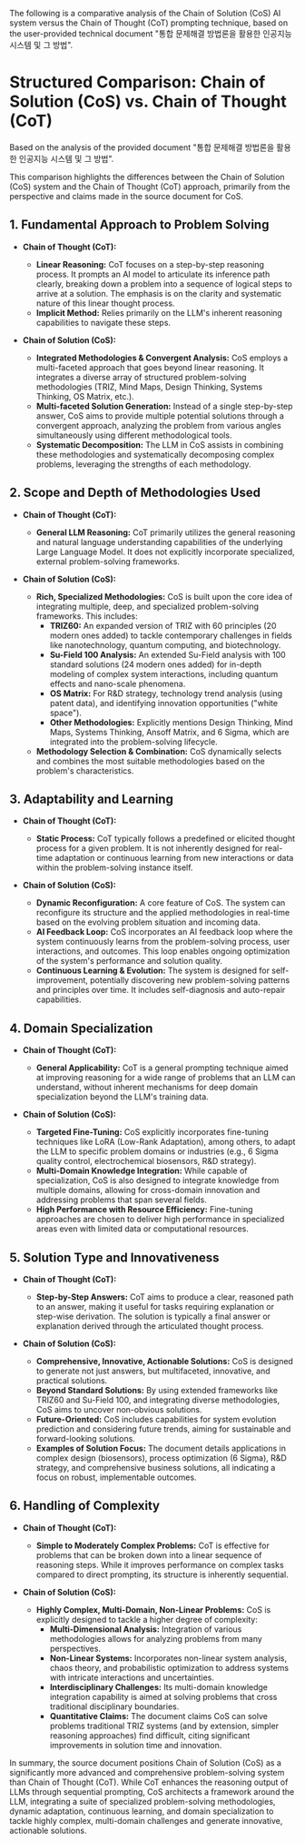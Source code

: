 The following is a comparative analysis of the Chain of Solution (CoS) AI system versus the Chain of Thought (CoT) prompting technique, based on the user-provided technical document "통합 문제해결 방법론을 활용한 인공지능 시스템 및 그 방법".

# Structured Comparison: Chain of Solution (CoS) vs. Chain of Thought (CoT)
Based on the analysis of the provided document "통합 문제해결 방법론을 활용한 인공지능 시스템 및 그 방법".

This comparison highlights the differences between the Chain of Solution (CoS) system and the Chain of Thought (CoT) approach, primarily from the perspective and claims made in the source document for CoS.

## 1. Fundamental Approach to Problem Solving

*   **Chain of Thought (CoT):**
    *   **Linear Reasoning:** CoT focuses on a step-by-step reasoning process. It prompts an AI model to articulate its inference path clearly, breaking down a problem into a sequence of logical steps to arrive at a solution. The emphasis is on the clarity and systematic nature of this linear thought process.
    *   **Implicit Method:** Relies primarily on the LLM's inherent reasoning capabilities to navigate these steps.

*   **Chain of Solution (CoS):**
    *   **Integrated Methodologies & Convergent Analysis:** CoS employs a multi-faceted approach that goes beyond linear reasoning. It integrates a diverse array of structured problem-solving methodologies (TRIZ, Mind Maps, Design Thinking, Systems Thinking, OS Matrix, etc.).
    *   **Multi-faceted Solution Generation:** Instead of a single step-by-step answer, CoS aims to provide multiple potential solutions through a convergent approach, analyzing the problem from various angles simultaneously using different methodological tools.
    *   **Systematic Decomposition:** The LLM in CoS assists in combining these methodologies and systematically decomposing complex problems, leveraging the strengths of each methodology.

## 2. Scope and Depth of Methodologies Used

*   **Chain of Thought (CoT):**
    *   **General LLM Reasoning:** CoT primarily utilizes the general reasoning and natural language understanding capabilities of the underlying Large Language Model. It does not explicitly incorporate specialized, external problem-solving frameworks.

*   **Chain of Solution (CoS):**
    *   **Rich, Specialized Methodologies:** CoS is built upon the core idea of integrating multiple, deep, and specialized problem-solving frameworks. This includes:
        *   **TRIZ60:** An expanded version of TRIZ with 60 principles (20 modern ones added) to tackle contemporary challenges in fields like nanotechnology, quantum computing, and biotechnology.
        *   **Su-Field 100 Analysis:** An extended Su-Field analysis with 100 standard solutions (24 modern ones added) for in-depth modeling of complex system interactions, including quantum effects and nano-scale phenomena.
        *   **OS Matrix:** For R&D strategy, technology trend analysis (using patent data), and identifying innovation opportunities ("white space").
        *   **Other Methodologies:** Explicitly mentions Design Thinking, Mind Maps, Systems Thinking, Ansoff Matrix, and 6 Sigma, which are integrated into the problem-solving lifecycle.
    *   **Methodology Selection & Combination:** CoS dynamically selects and combines the most suitable methodologies based on the problem's characteristics.

## 3. Adaptability and Learning

*   **Chain of Thought (CoT):**
    *   **Static Process:** CoT typically follows a predefined or elicited thought process for a given problem. It is not inherently designed for real-time adaptation or continuous learning from new interactions or data within the problem-solving instance itself.

*   **Chain of Solution (CoS):**
    *   **Dynamic Reconfiguration:** A core feature of CoS. The system can reconfigure its structure and the applied methodologies in real-time based on the evolving problem situation and incoming data.
    *   **AI Feedback Loop:** CoS incorporates an AI feedback loop where the system continuously learns from the problem-solving process, user interactions, and outcomes. This loop enables ongoing optimization of the system's performance and solution quality.
    *   **Continuous Learning & Evolution:** The system is designed for self-improvement, potentially discovering new problem-solving patterns and principles over time. It includes self-diagnosis and auto-repair capabilities.

## 4. Domain Specialization

*   **Chain of Thought (CoT):**
    *   **General Applicability:** CoT is a general prompting technique aimed at improving reasoning for a wide range of problems that an LLM can understand, without inherent mechanisms for deep domain specialization beyond the LLM's training data.

*   **Chain of Solution (CoS):**
    *   **Targeted Fine-Tuning:** CoS explicitly incorporates fine-tuning techniques like LoRA (Low-Rank Adaptation), among others, to adapt the LLM to specific problem domains or industries (e.g., 6 Sigma quality control, electrochemical biosensors, R&D strategy).
    *   **Multi-Domain Knowledge Integration:** While capable of specialization, CoS is also designed to integrate knowledge from multiple domains, allowing for cross-domain innovation and addressing problems that span several fields.
    *   **High Performance with Resource Efficiency:** Fine-tuning approaches are chosen to deliver high performance in specialized areas even with limited data or computational resources.

## 5. Solution Type and Innovativeness

*   **Chain of Thought (CoT):**
    *   **Step-by-Step Answers:** CoT aims to produce a clear, reasoned path to an answer, making it useful for tasks requiring explanation or step-wise derivation. The solution is typically a final answer or explanation derived through the articulated thought process.

*   **Chain of Solution (CoS):**
    *   **Comprehensive, Innovative, Actionable Solutions:** CoS is designed to generate not just answers, but multifaceted, innovative, and practical solutions.
    *   **Beyond Standard Solutions:** By using extended frameworks like TRIZ60 and Su-Field 100, and integrating diverse methodologies, CoS aims to uncover non-obvious solutions.
    *   **Future-Oriented:** CoS includes capabilities for system evolution prediction and considering future trends, aiming for sustainable and forward-looking solutions.
    *   **Examples of Solution Focus:** The document details applications in complex design (biosensors), process optimization (6 Sigma), R&D strategy, and comprehensive business solutions, all indicating a focus on robust, implementable outcomes.

## 6. Handling of Complexity

*   **Chain of Thought (CoT):**
    *   **Simple to Moderately Complex Problems:** CoT is effective for problems that can be broken down into a linear sequence of reasoning steps. While it improves performance on complex tasks compared to direct prompting, its structure is inherently sequential.

*   **Chain of Solution (CoS):**
    *   **Highly Complex, Multi-Domain, Non-Linear Problems:** CoS is explicitly designed to tackle a higher degree of complexity:
        *   **Multi-Dimensional Analysis:** Integration of various methodologies allows for analyzing problems from many perspectives.
        *   **Non-Linear Systems:** Incorporates non-linear system analysis, chaos theory, and probabilistic optimization to address systems with intricate interactions and uncertainties.
        *   **Interdisciplinary Challenges:** Its multi-domain knowledge integration capability is aimed at solving problems that cross traditional disciplinary boundaries.
        *   **Quantitative Claims:** The document claims CoS can solve problems traditional TRIZ systems (and by extension, simpler reasoning approaches) find difficult, citing significant improvements in solution time and innovation.

In summary, the source document positions Chain of Solution (CoS) as a significantly more advanced and comprehensive problem-solving system than Chain of Thought (CoT). While CoT enhances the reasoning output of LLMs through sequential prompting, CoS architects a framework around the LLM, integrating a suite of specialized problem-solving methodologies, dynamic adaptation, continuous learning, and domain specialization to tackle highly complex, multi-domain challenges and generate innovative, actionable solutions.
